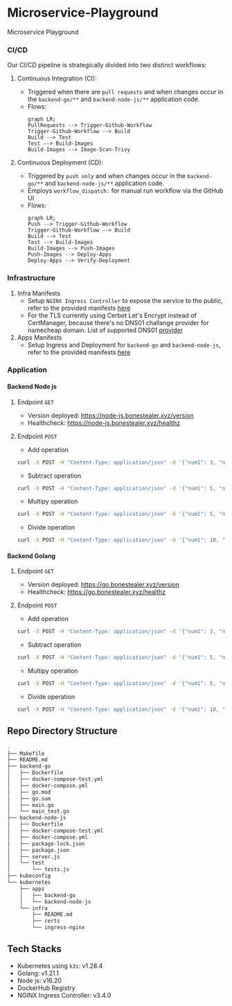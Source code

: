 # Microservice-Playground
Microservice Playground

### CI/CD
Our CI/CD pipeline is strategically divided into two distinct workflows:

1. Continuous Integration (CI):
    - Triggered when there are `pull requests` and when changes occur in the `backend-go/**` and `backend-node-js/**` application code.
    - Flows:
      ```mermaid
      graph LR;
      PullRequests --> Trigger-Github-Workflow
      Trigger-Github-Workflow --> Build
      Build --> Test
      Test --> Build-Images
      Build-Images --> Image-Scan-Trivy
      ```
  
2. Continuous Deployment (CD):
    - Triggered by `push only` and when changes occur in the `backend-go/**` and `backend-node-js/**` application code.
    - Employs `workflow_dispatch:` for manual run workflow via the GitHub UI
    - Flows:
      ```mermaid
      graph LR;
      Push --> Trigger-Github-Workflow
      Trigger-Github-Workflow --> Build
      Build --> Test
      Test --> Build-Images
      Build-Images --> Push-Images
      Push-Images --> Deploy-Apps
      Deploy-Apps --> Verify-Deployment
      ```

### Infrastructure
1. Infra Manifests
   - Setup `NGINX Ingress Controller` to expose the service to the public, refer to the provided manifests [here](kubernetes/infra/ingress-nginx)
   - For the TLS currently using Cerbot Let's Encrypt instead of CertManager, because there's no DNS01 challange provider for namecheap domain. List of supported DNS01 [provider](https://cert-manager.io/docs/configuration/acme/dns01/#supported-dns01-providers)
2. Apps Manifests
   - Setup Ingress and Deployment for `backend-go` and `backend-node-js`, refer to the provided manifests [here](kubernetes/apps)

### Application

#### Backend Node js
1. Endpoint `GET`
   * Version deployed: https://node-js.bonestealer.xyz/version
   * Healthcheck: https://node-js.bonestealer.xyz/healthz

2. Endpoint `POST`
   * Add operation
    ```bash
    curl -X POST -H "Content-Type: application/json" -d '{"num1": 3, "num2": 5}' https://node-js.bonestealer.xyz/api/add
    ```
   * Subtract operation
    ```bash
    curl -X POST -H "Content-Type: application/json" -d '{"num1": 5, "num2": 10}' https://node-js.bonestealer.xyz/api/subtract
    ```
   * Multipy operation
    ```bash
    curl -X POST -H "Content-Type: application/json" -d '{"num1": 5, "num2": 10}' https://node-js.bonestealer.xyz/api/multiply
    ```
   * Divide operation 
    ```bash
    curl -X POST -H "Content-Type: application/json" -d '{"num1": 10, "num2": 5}' https://node-js.bonestealer.xyz/api/divide
    ```

#### Backend Golang
1. Endpoint `GET`
   * Version deployed: https://go.bonestealer.xyz/version
   * Healthcheck: https://go.bonestealer.xyz/healthz

2. Endpoint `POST`
   * Add operation
    ```bash
    curl -X POST -H "Content-Type: application/json" -d '{"num1": 3, "num2": 5}' https://go.bonestealer.xyz/call-node-backend/add
    ```
   * Subtract operation
    ```bash
    curl -X POST -H "Content-Type: application/json" -d '{"num1": 5, "num2": 10}' https://go.bonestealer.xyz/call-node-backend/subtract
    ```
   * Multipy operation
    ```bash
    curl -X POST -H "Content-Type: application/json" -d '{"num1": 5, "num2": 10}' https://go.bonestealer.xyz/call-node-backend/multiply
    ```
   * Divide operation 
    ```bash
    curl -X POST -H "Content-Type: application/json" -d '{"num1": 10, "num2": 5}' https://go.bonestealer.xyz/call-node-backend/divide
    ```

## Repo Directory Structure
```bash
.
├── Makefile
├── README.md
├── backend-go
│   ├── Dockerfile
│   ├── docker-compose-test.yml
│   ├── docker-compose.yml
│   ├── go.mod
│   ├── go.sum
│   ├── main.go
│   └── main_test.go
├── backend-node-js
│   ├── Dockerfile
│   ├── docker-compose-test.yml
│   ├── docker-compose.yml
│   ├── package-lock.json
│   ├── package.json
│   ├── server.js
│   └── test
│       └── tests.js
├── kubeconfig
└── kubernetes
    ├── apps
    │   ├── backend-go
    │   └── backend-node-js
    └── infra
        ├── README.md
        ├── certs
        └── ingress-nginx
```

## Tech Stacks
- Kubernetes using `k3s`: v1.28.4
- Golang: v1.21.1
- Node js: v16.20
- DockerHub Registry
- NGINX Ingress Controller: v3.4.0